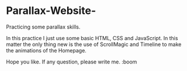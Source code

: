 # Parallax-Website-
Practicing some parallax skills.


In this practice I just use some basic HTML, CSS and JavaScript. In this matter the only thing new is the use of ScrollMagic and Timeline to make the animations of the Homepage.

Hope you like. 
If any question, please write me. :boom

